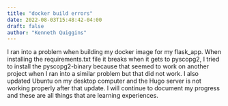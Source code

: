 ```yaml
---
title: "docker build errors"
date: 2022-08-03T15:48:42-04:00
draft: false
author: "Kenneth Quiggins"
---
```


I ran into a problem when building my docker image for my flask_app. When installing the requirements.txt file it breaks when it gets to pyscopg2, I tried to install the pyscopg2-binary because that seemed to work on another project when I ran into a similar problem but that did not work. I also updated Ubuntu on my desktop computer and the Hugo server is not working properly after that update. I will continue to document my progress and these are all things that are learning experiences.

